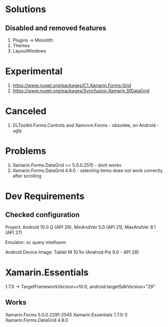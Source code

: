 
# Solutions

## Disabled and removed features

1. Plugins -> Monolith
2. Themes
3. LayoutWindows


# Experimental

1. https://www.nuget.org/packages/C1.Xamarin.Forms.Grid
2. https://www.nuget.org/packages/Syncfusion.Xamarin.SfDataGrid


# Canceled

1. DLToolkit.Forms.Controls and Xamvvm.Forms - obsolete, on Android - ugly


# Problems

1. Xamarin.Forms.DataGrid >= 5.0.0.2515 - dont works
2. Xamarin.Forms.DataGrid 4.8.0 - selecting items does not work correctly after scrolling


# Dev Requirements

## Checked configuration

Project: Android 10.0 Q (API 29), MinAndVer 5.0 (API 21), MaxAndVer 8.1 (API 27)

Emulator: sc query intelhaxm

Android Device Image: Tablet M 10.1in (Android Pie 9.0 - API 28)

# Xamarin.Essentials

1.7.0 -> TargetFrameworkVersion=v10.0, android:targetSdkVersion="29"

## Works

Xamarin.Forms 5.0.0.2291-2545
Xamarin.Essentials 1.7.0-3
Xamarin.Forms.DataGrid 4.8.0
